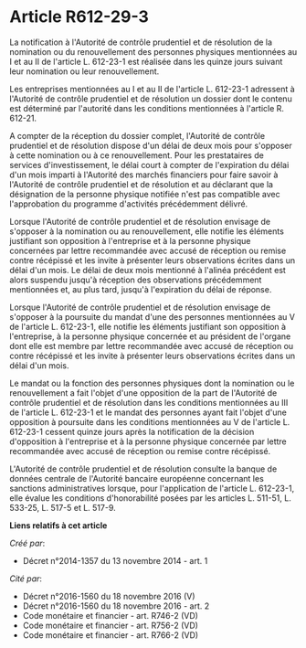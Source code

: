 # Article R612-29-3

La notification à l'Autorité de contrôle prudentiel et de résolution de la nomination ou du renouvellement des personnes
physiques mentionnées au I et au II de l'article L. 612-23-1 est réalisée dans les quinze jours suivant leur nomination ou
leur renouvellement.

Les entreprises mentionnées au I et au II de l'article L. 612-23-1 adressent à l'Autorité de contrôle prudentiel et de
résolution un dossier dont le contenu est déterminé par l'autorité dans les conditions mentionnées à l'article R. 612-21.

A compter de la réception du dossier complet, l'Autorité de contrôle prudentiel et de résolution dispose d'un délai de deux
mois pour s'opposer à cette nomination ou à ce renouvellement. Pour les prestataires de services d'investissement, le délai
court à compter de l'expiration du délai d'un mois imparti à l'Autorité des marchés financiers pour faire savoir à l'Autorité
de contrôle prudentiel et de résolution et au déclarant que la désignation de la personne physique notifiée n'est pas
compatible avec l'approbation du programme d'activités précédemment délivré.

Lorsque l'Autorité de contrôle prudentiel et de résolution envisage de s'opposer à la nomination ou au renouvellement, elle
notifie les éléments justifiant son opposition à l'entreprise et à la personne physique concernées par lettre recommandée
avec accusé de réception ou remise contre récépissé et les invite à présenter leurs observations écrites dans un délai d'un
mois. Le délai de deux mois mentionné à l'alinéa précédent est alors suspendu jusqu'à réception des observations précédemment
mentionnées et, au plus tard, jusqu'à l'expiration du délai de réponse.

Lorsque l'Autorité de contrôle prudentiel et de résolution envisage de s'opposer à la poursuite du mandat d'une des personnes
mentionnées au V de l'article L. 612-23-1, elle notifie les éléments justifiant son opposition à l'entreprise, à la personne
physique concernée et au président de l'organe dont elle est membre par lettre recommandée avec accusé de réception ou contre
récépissé et les invite à présenter leurs observations écrites dans un délai d'un mois.

Le mandat ou la fonction des personnes physiques dont la nomination ou le renouvellement a fait l'objet d'une opposition de
la part de l'Autorité de contrôle prudentiel et de résolution dans les conditions mentionnées au III de l'article L. 612-23-1
et le mandat des personnes ayant fait l'objet d'une opposition à poursuite dans les conditions mentionnées au V de l'article
L. 612-23-1 cessent quinze jours après la notification de la décision d'opposition à l'entreprise et à la personne physique
concernée par lettre recommandée avec accusé de réception ou remise contre récépissé.

L'Autorité de contrôle prudentiel et de résolution consulte la banque de données centrale de l'Autorité bancaire européenne
concernant les sanctions administratives lorsque, pour l'application de l'article L. 612-23-1, elle évalue les conditions
d'honorabilité posées par les articles L. 511-51, L. 533-25, L. 517-5 et L. 517-9.

**Liens relatifs à cet article**

_Créé par_:

  - Décret n°2014-1357 du 13 novembre 2014 - art. 1

_Cité par_:

  - Décret n°2016-1560 du 18 novembre 2016 (V)
  - Décret n°2016-1560 du 18 novembre 2016 - art. 2
  - Code monétaire et financier - art. R746-2 (VD)
  - Code monétaire et financier - art. R756-2 (VD)
  - Code monétaire et financier - art. R766-2 (VD)
